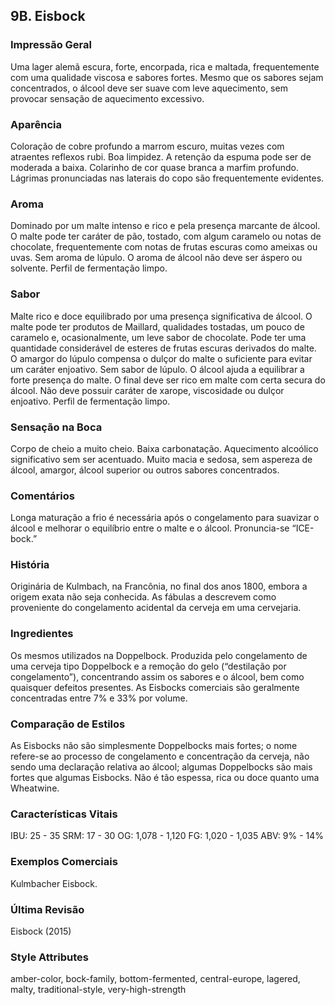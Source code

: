## 9B. Eisbock

### Impressão Geral

Uma lager alemã escura, forte, encorpada, rica e maltada, frequentemente com uma qualidade viscosa e sabores fortes. Mesmo que os sabores sejam concentrados, o álcool deve ser suave com leve aquecimento, sem provocar sensação de aquecimento excessivo.

### Aparência

Coloração de cobre profundo a marrom escuro, muitas vezes com atraentes reflexos rubi. Boa limpidez. A retenção da espuma pode ser de moderada a baixa. Colarinho de cor quase branca a marfim profundo. Lágrimas pronunciadas nas laterais do copo são frequentemente evidentes.

### Aroma

Dominado por um malte intenso e rico e pela presença marcante de álcool. O malte pode ter caráter de pão, tostado, com algum caramelo ou notas de chocolate, frequentemente com notas de frutas escuras como ameixas ou uvas. Sem aroma de lúpulo. O aroma de álcool não deve ser áspero ou solvente. Perfil de fermentação limpo.

### Sabor

Malte rico e doce equilibrado por uma presença significativa de álcool. O malte pode ter produtos de Maillard, qualidades tostadas, um pouco de caramelo e, ocasionalmente, um leve sabor de chocolate. Pode ter uma quantidade considerável de esteres de frutas escuras derivados do malte. O amargor do lúpulo compensa o dulçor do malte o suficiente para evitar um caráter enjoativo. Sem sabor de lúpulo. O álcool ajuda a equilibrar a forte presença do malte. O final deve ser rico em malte com certa secura do álcool. Não deve possuir caráter de xarope, viscosidade ou dulçor enjoativo. Perfil de fermentação limpo.

### Sensação na Boca

Corpo de cheio a muito cheio. Baixa carbonatação. Aquecimento alcoólico significativo sem ser acentuado. Muito macia e sedosa, sem aspereza de álcool, amargor, álcool superior ou outros sabores concentrados.

### Comentários

Longa maturação a frio é necessária após o congelamento para suavizar o álcool e melhorar o equilíbrio entre o malte e o álcool. Pronuncia-se “ICE-bock.”

### História

Originária de Kulmbach, na Francônia, no final dos anos 1800, embora a origem exata não seja conhecida. As fábulas a descrevem como proveniente do congelamento acidental da cerveja em uma cervejaria.

### Ingredientes

Os mesmos utilizados na Doppelbock. Produzida pelo congelamento de uma cerveja tipo Doppelbock e a remoção do gelo (“destilação por congelamento”), concentrando assim os sabores e o álcool, bem como quaisquer defeitos presentes. As Eisbocks comerciais são geralmente concentradas entre 7% e 33% por volume.

### Comparação de Estilos

As Eisbocks não são simplesmente Doppelbocks mais fortes; o nome refere-se ao processo de congelamento e concentração da cerveja, não sendo uma declaração relativa ao álcool; algumas Doppelbocks são mais fortes que algumas Eisbocks. Não é tão espessa, rica ou doce quanto uma Wheatwine.

### Características Vitais

IBU: 25 - 35
SRM: 17 - 30
OG: 1,078 - 1,120
FG: 1,020 - 1,035
ABV: 9% - 14%

### Exemplos Comerciais

Kulmbacher Eisbock.

### Última Revisão

Eisbock (2015)

### Style Attributes

amber-color, bock-family, bottom-fermented, central-europe, lagered, malty, traditional-style, very-high-strength

